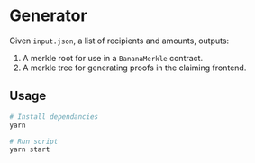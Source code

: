 # Generator

Given `input.json`, a list of recipients and amounts, outputs:

1. A merkle root for use in a `BananaMerkle` contract.
2. A merkle tree for generating proofs in the claiming frontend.

## Usage

```bash
# Install dependancies
yarn

# Run script
yarn start
```
